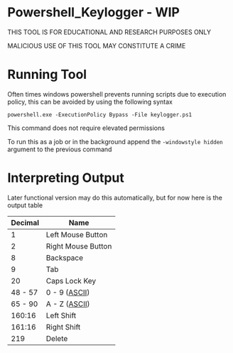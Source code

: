 # Powershell_Keylogger - WIP
THIS TOOL IS FOR EDUCATIONAL AND RESEARCH PURPOSES ONLY

MALICIOUS USE OF THIS TOOL MAY CONSTITUTE A CRIME

# Running Tool

Often times windows powershell prevents running scripts due to execution policy, this can be avoided by using the following syntax

```
powershell.exe -ExecutionPolicy Bypass -File keylogger.ps1
```
This command does not require elevated permissions

To run this as a job or in the background append the `-windowstyle hidden` argument to the previous command

# Interpreting Output

Later functional version may do this automatically, but for now here is the output table

| Decimal | Name |
| - | - |
| 1 | Left Mouse Button |
| 2 | Right Mouse Button |
| 8 | Backspace |
| 9 | Tab |
| 20 | Caps Lock Key |
| 48 - 57 | 0 - 9 ([ASCII](https://www.asciitable.com/))|
| 65 - 90 | A - Z ([ASCII](https://www.asciitable.com/))|
| 160:16 | Left Shift |
| 161:16 | Right Shift |
| 219 | Delete |
